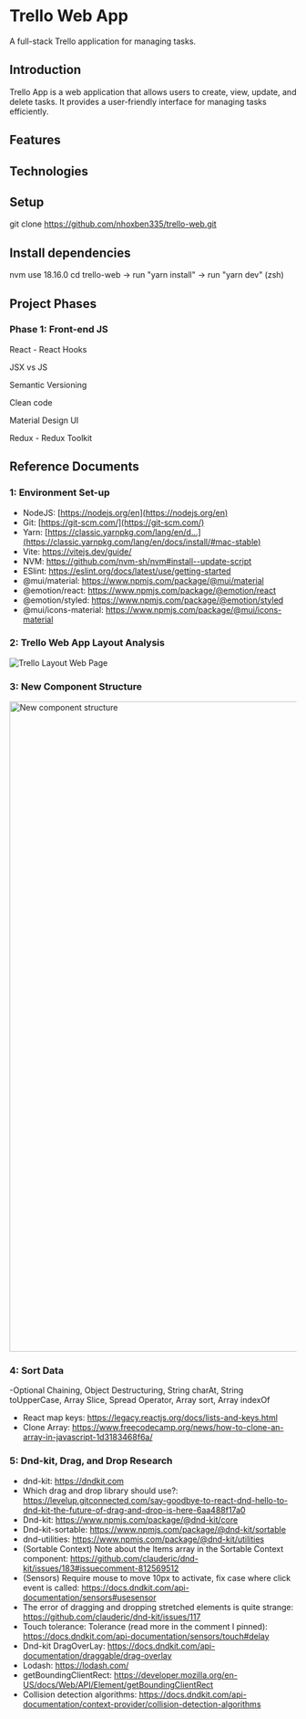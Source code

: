 # Trello Web App
A full-stack Trello application for managing tasks.

## Introduction
Trello App is a web application that allows users to create, view, update, and delete tasks. It provides a user-friendly interface for managing tasks efficiently.

## Features

## Technologies

## Setup

git clone https://github.com/nhoxben335/trello-web.git

## Install dependencies
nvm use 18.16.0
cd trello-web -> run "yarn install" -> run "yarn dev" (zsh)

## Project Phases
### Phase 1: Front-end JS
React - React Hooks

JSX vs JS

Semantic Versioning

Clean code

Material Design UI

Redux - Redux Toolkit

## Reference Documents
### 1: Environment Set-up
- NodeJS: [https://nodejs.org/en](https://nodejs.org/en)
- Git: [https://git-scm.com/](https://git-scm.com/)
- Yarn: [https://classic.yarnpkg.com/lang/en/d...](https://classic.yarnpkg.com/lang/en/docs/install/#mac-stable)
- Vite: https://vitejs.dev/guide/
- NVM: https://github.com/nvm-sh/nvm#install--update-script
- ESlint: https://eslint.org/docs/latest/use/getting-started
- @mui/material: https://www.npmjs.com/package/@mui/material
- @emotion/react: https://www.npmjs.com/package/@emotion/react
- @emotion/styled: https://www.npmjs.com/package/@emotion/styled
- @mui/icons-material: https://www.npmjs.com/package/@mui/icons-material

### 2: Trello Web App Layout Analysis

![Trello Layout Web Page](https://github.com/nhoxben335/trello-clone/assets/76023735/2c1e5b30-8ca4-4225-91c5-da89b62c9342)

### 3: New Component Structure

<img width="1139" alt="New component structure" src="https://github.com/nhoxben335/trello-clone/assets/76023735/59e66226-cb86-4c6a-b6e2-e8e3ceafc87f">

### 4: Sort Data 
-Optional Chaining, Object Destructuring, String charAt, String toUpperCase, Array Slice, Spread Operator, Array sort, Array indexOf
- React map keys:
https://legacy.reactjs.org/docs/lists-and-keys.html
- Clone Array:
https://www.freecodecamp.org/news/how-to-clone-an-array-in-javascript-1d3183468f6a/

### 5: Dnd-kit, Drag, and Drop Research
- dnd-kit: https://dndkit.com
- Which drag and drop library should use?: https://levelup.gitconnected.com/say-goodbye-to-react-dnd-hello-to-dnd-kit-the-future-of-drag-and-drop-is-here-6aa488f17a0
- Dnd-kit: https://www.npmjs.com/package/@dnd-kit/core
- Dnd-kit-sortable: https://www.npmjs.com/package/@dnd-kit/sortable
- dnd-utilities: https://www.npmjs.com/package/@dnd-kit/utilities
- (Sortable Context) Note about the Items array in the Sortable Context component: https://github.com/clauderic/dnd-kit/issues/183#issuecomment-812569512
- (Sensors) Require mouse to move 10px to activate, fix case where click event is called: https://docs.dndkit.com/api-documentation/sensors#usesensor
- The error of dragging and dropping stretched elements is quite strange: https://github.com/clauderic/dnd-kit/issues/117
- Touch tolerance: Tolerance (read more in the comment I pinned): https://docs.dndkit.com/api-documentation/sensors/touch#delay
- Dnd-kit DragOverLay: https://docs.dndkit.com/api-documentation/draggable/drag-overlay
- Lodash: https://lodash.com/
- getBoundingClientRect: https://developer.mozilla.org/en-US/docs/Web/API/Element/getBoundingClientRect
- Collision detection algorithms: https://docs.dndkit.com/api-documentation/context-provider/collision-detection-algorithms

